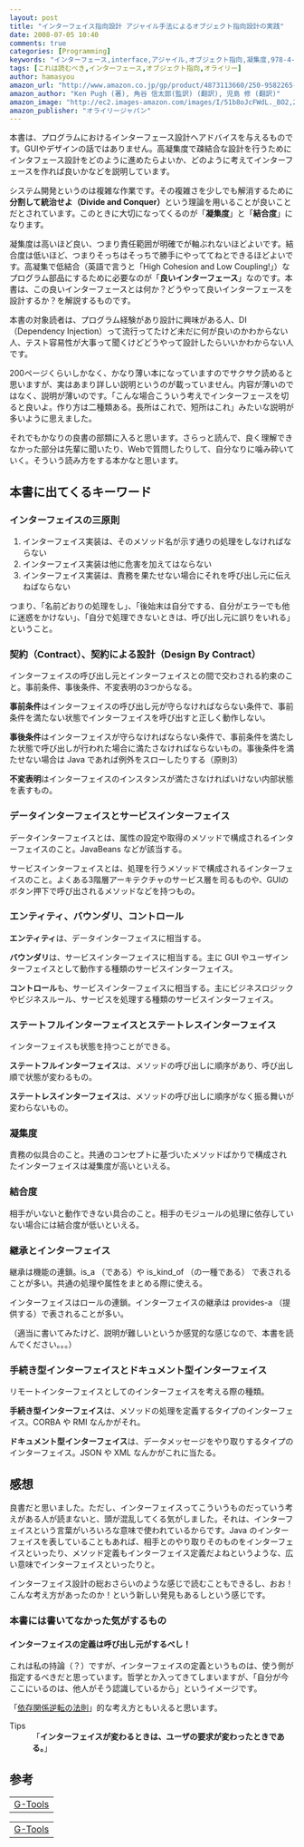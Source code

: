 ```yaml
---
layout: post
title: "インターフェイス指向設計 アジャイル手法によるオブジェクト指向設計の実践"
date: 2008-07-05 10:40
comments: true
categories: [Programming]
keywords: "インターフェース,interface,アジャイル,オブジェクト指向,凝集度,978-4-87311-366-1"
tags: [これは読むべき,インターフェース,オブジェクト指向,オライリー]
author: hamasyou
amazon_url: "http://www.amazon.co.jp/gp/product/4873113660/250-9582265-5494630?ie=UTF8&tag=sorehabooks-22&linkCode=xm2&camp=247&creativeASIN=4873113660"
amazon_author: "Ken Pugh (著), 角谷 信太郎(監訳) (翻訳), 児島 修 (翻訳)"
amazon_image: "http://ec2.images-amazon.com/images/I/51b8oJcFWdL._BO2,204,203,200_PIsitb-sticker-arrow-click,-76_AA300_SH20_OU09_.jpg"
amazon_publisher: "オライリージャパン"
---
```


本書は、プログラムにおけるインターフェース設計へアドバイスを与えるものです。GUIやデザインの話ではありません。高凝集度で疎結合な設計を行うためにインタフェース設計をどのように進めたらよいか、どのように考えてインターフェースを作れば良いかなどを説明しています。

システム開発というのは複雑な作業です。その複雑さを少しでも解消するために<strong>分割して統治せよ（Divide and Conquer）</strong>という理論を用いることが良いことだとされています。このときに大切になってくるのが「<strong>凝集度</strong>」と「<strong>結合度</strong>」になります。

凝集度は高いほど良い、つまり責任範囲が明確でが軸ぶれないほどよいです。結合度は低いほど、つまりそっちはそっちで勝手にやっててねとできるほどよいです。高凝集で低結合（英語で言うと「High Cohesion and Low Coupling!」）なプログラム部品にするために必要なのが「<strong>良いインターフェース</strong>」なのです。本書は、この良いインターフェースとは何か？どうやって良いインターフェースを設計するか？を解説するものです。

本書の対象読者は、プログラム経験があり設計に興味がある人、DI（Dependency Injection）って流行ってたけど未だに何が良いのかわからない人、テスト容易性が大事って聞くけどどうやって設計したらいいかわからない人です。

200ページくらいしかなく、かなり薄い本になっていますのでサクサク読めると思いますが、実はあまり詳しい説明というのが載っていません。内容が薄いのではなく、説明が薄いのです。「こんな場合こういう考えでインターフェースを切ると良いよ。作り方は二種類ある。長所はこれで、短所はこれ」みたいな説明が多いように思えました。

それでもかなりの良書の部類に入ると思います。さらっと読んで、良く理解できなかった部分は先輩に聞いたり、Webで質問したりして、自分なりに噛み砕いていく。そういう読み方をする本かなと思います。


<!-- more -->

<h2>本書に出てくるキーワード</h2>

<h3>インターフェイスの三原則</h3>

<ol>
<li>インターフェイス実装は、そのメソッド名が示す通りの処理をしなければならない</li>
<li>インターフェイス実装は他に危害を加えてはならない</li>
<li>インターフェイス実装は、責務を果たせない場合にそれを呼び出し元に伝えねばならない</li>
</ol>

つまり、「名前どおりの処理をし」、「後始末は自分でする、自分がエラーでも他に迷惑をかけない」、「自分で処理できないときは、呼び出し元に誤りをいれる」ということ。

<h3>契約（Contract）、契約による設計（Design By Contract）</h3>

インターフェイスの呼び出し元とインターフェイスとの間で交わされる約束のこと。事前条件、事後条件、不変表明の3つからなる。

<strong>事前条件</strong>はインターフェイスの呼び出し元が守らなければならない条件で、事前条件を満たない状態でインターフェイスを呼び出すと正しく動作しない。

<strong>事後条件</strong>はインターフェイスが守らなければならない条件で、事前条件を満たした状態で呼び出しが行われた場合に満たさなければならないもの。事後条件を満たせない場合は Java であれば例外をスローしたりする（原則3）

<strong>不変表明</strong>はインターフェイスのインスタンスが満たさなければいけない内部状態を表すもの。

<h3>データインターフェイスとサービスインターフェイス</h3>

データインターフェイスとは、属性の設定や取得のメソッドで構成されるインターフェイスのこと。JavaBeans などが該当する。

サービスインターフェイスとは、処理を行うメソッドで構成されるインターフェイスのこと。よくある3階層アーキテクチャのサービス層を司るものや、GUIのボタン押下で呼び出されるメソッドなどを持つもの。

<h3>エンティティ、バウンダリ、コントロール</h3>

<strong>エンティティ</strong>は、データインターフェイスに相当する。

<strong>バウンダリ</strong>は、サービスインターフェイスに相当する。主に GUI やユーザインターフェイスとして動作する種類のサービスインターフェイス。

<strong>コントロール</strong>も、サービスインターフェイスに相当する。主にビジネスロジックやビジネスルール、サービスを処理する種類のサービスインターフェイス。

<h3>ステートフルインターフェイスとステートレスインターフェイス</h3>

インターフェイスも状態を持つことができる。

<strong>ステートフルインターフェイス</strong>は、メソッドの呼び出しに順序があり、呼び出し順で状態が変わるもの。

<strong>ステートレスインターフェイス</strong>は、メソッドの呼び出しに順序がなく振る舞いが変わらないもの。

<h3>凝集度</h3>

責務の似具合のこと。共通のコンセプトに基づいたメソッドばかりで構成されたインターフェイスは凝集度が高いといえる。

<h3>結合度</h3>

相手がいないと動作できない具合のこと。相手のモジュールの処理に依存していない場合には結合度が低いといえる。

<h3>継承とインターフェイス</h3>

継承は機能の連鎖。is_a （である）や is_kind_of （の一種である） で表されることが多い。共通の処理や属性をまとめる際に使える。

インターフェイスはロールの連鎖。インターフェイスの継承は provides-a （提供する）で表されることが多い。

（適当に書いてみたけど、説明が難しいというか感覚的な感じなので、本書を読んでください。。。）

<h3>手続き型インターフェイスとドキュメント型インターフェイス</h3>

リモートインターフェイスとしてのインターフェイスを考える際の種類。

<strong>手続き型インターフェイス</strong>は、メソッドの処理を定義するタイプのインターフェイス。CORBA や RMI なんかがそれ。

<strong>ドキュメント型インターフェイス</strong>は、データメッセージをやり取りするタイプのインターフェイス。JSON や XML なんかがこれに当たる。

<h2>感想</h2>

良書だと思いました。ただし、インターフェイスってこういうものだっていう考えがある人が読まないと、頭が混乱してくる気がしました。それは、インターフェイスという言葉がいろいろな意味で使われているからです。Java のインターフェイスを表していることもあれば、相手とのやり取りそのものをインターフェイスといったり、メソッド定義もインターフェイス定義だよねというような、広い意味でインターフェイスといったりと。

インターフェイス設計の総おさらいのような感じで読むこともできるし、おお！こんな考え方があったのか！という新しい発見もあるしという感じです。

<h3>本書には書いてなかった気がするもの</h3>

<h4>インターフェイスの定義は呼び出し元がするべし！</h4>

これは私の持論（？）ですが、インターフェイスの定義というものは、使う側が指定するべきだと思っています。哲学とか入ってきてしまいますが、「自分が今ここにいるのは、他人がそう認識しているから」というイメージです。

「<a href="http://blog.goo.ne.jp/glass-_-onion/e/91d51585d966f1a005f957eacacc01de" rel="external nofollow">依存関係逆転の法則</a>」的な考え方ともいえると思います。

<dl>
<dt class="tips">Tips</dt>
<dd>「<strong>インターフェイスが変わるときは、ユーザの要求が変わったときである。</strong>」</dd> 
</dl>

<h2>参考</h2>

<div class="rakuten">
<table  width="400" border="0" cellpadding="5"><tr><td colspan="2"><a href="http://www.amazon.co.jp/exec/obidos/ASIN/4797347783/sorehabooks-22/ref=nosim/" rel="external nofollow">G-Tools</a></font></td></tr></table>
</div>

<div class="rakuten">
<table width="400" border="0" cellpadding="5"><tr><td colspan="2"><a href="http://www.amazon.co.jp/exec/obidos/ASIN/4894712741/sorehabooks-22/ref=nosim/" rel="external nofollow">G-Tools</a></font></td></tr></table>
</div>




